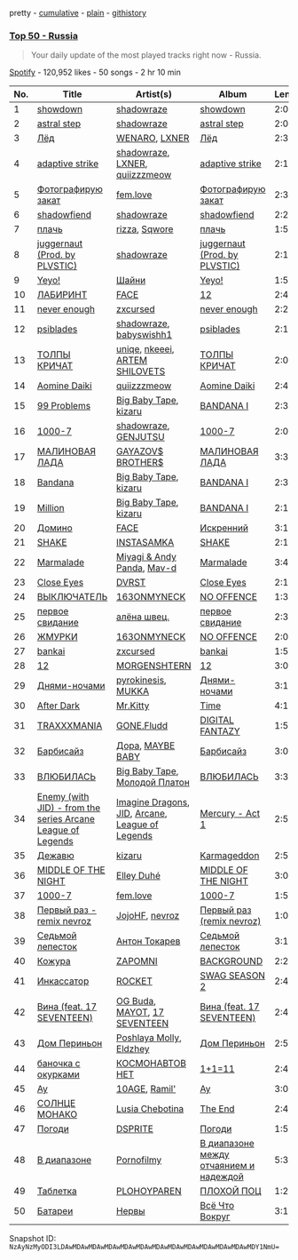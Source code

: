 pretty - [cumulative](/playlists/cumulative/37i9dQZEVXbL8l7ra5vVdB.md) - [plain](/playlists/plain/37i9dQZEVXbL8l7ra5vVdB) - [githistory](https://github.githistory.xyz/mackorone/spotify-playlist-archive/blob/main/playlists/plain/37i9dQZEVXbL8l7ra5vVdB)

### [Top 50 \- Russia](https://open.spotify.com/playlist/37i9dQZEVXbL8l7ra5vVdB)

> Your daily update of the most played tracks right now \- Russia.

[Spotify](https://open.spotify.com/user/spotify) - 120,952 likes - 50 songs - 2 hr 10 min

| No. | Title | Artist(s) | Album | Length |
|---|---|---|---|---|
| 1 | [showdown](https://open.spotify.com/track/48fzAdCxamFYCHNXXLk6zn) | [shadowraze](https://open.spotify.com/artist/0TO6y1x0LQodwBnxGtQu9o) | [showdown](https://open.spotify.com/album/4OMVt53nIZgMMf5uDsAdjz) | 2:00 |
| 2 | [astral step](https://open.spotify.com/track/47iHvzU9Po0e6raFlgLBOF) | [shadowraze](https://open.spotify.com/artist/0TO6y1x0LQodwBnxGtQu9o) | [astral step](https://open.spotify.com/album/2Ctdcl5QkFWiHH1XdnQiA5) | 2:01 |
| 3 | [Лёд](https://open.spotify.com/track/7D8k995g6jdie4NF1E7Tpu) | [WENARO](https://open.spotify.com/artist/4MbzUyEgKb5gSYXojwG7u5), [LXNER](https://open.spotify.com/artist/0u32PEQJMO9ufiSInHtKXt) | [Лёд](https://open.spotify.com/album/3MHgUaAo7Gjdzhn3Obmbit) | 2:32 |
| 4 | [adaptive strike](https://open.spotify.com/track/5jXocrsUwpKwWyI5BZLKFA) | [shadowraze](https://open.spotify.com/artist/0TO6y1x0LQodwBnxGtQu9o), [LXNER](https://open.spotify.com/artist/0u32PEQJMO9ufiSInHtKXt), [quiizzzmeow](https://open.spotify.com/artist/2znSAMoC2z72k1BNWVMzKW) | [adaptive strike](https://open.spotify.com/album/1ZZyShGHtlIsCwLwiI3Sk5) | 2:16 |
| 5 | [Фотографирую закат](https://open.spotify.com/track/1ghdJUMhmLEpUitNwyNMWH) | [fem.love](https://open.spotify.com/artist/6PzEFDyksWekGikJc8M6Cr) | [Фотографирую закат](https://open.spotify.com/album/5OzKIR3zeecYNu7smV3cjg) | 2:36 |
| 6 | [shadowfiend](https://open.spotify.com/track/0xEET0hVtwAEI5iVMWmD5C) | [shadowraze](https://open.spotify.com/artist/0TO6y1x0LQodwBnxGtQu9o) | [shadowfiend](https://open.spotify.com/album/7q6ObnVvpAv2oSe7905OGJ) | 2:23 |
| 7 | [плачь](https://open.spotify.com/track/3yCKABoZU3FVFuyVBc5VlM) | [rizza](https://open.spotify.com/artist/3zgn9mSaWsqdpcKo94Z5oi), [Sqwore](https://open.spotify.com/artist/2IGZnq5Ot1NquCpks3zO4o) | [плачь](https://open.spotify.com/album/5mmGfb74RHeHg2042MXq5A) | 1:56 |
| 8 | [juggernaut \(Prod\. by PLVSTIC\)](https://open.spotify.com/track/57V0VhEg1CAkPXeaCLikNW) | [shadowraze](https://open.spotify.com/artist/0TO6y1x0LQodwBnxGtQu9o) | [juggernaut \(Prod\. by PLVSTIC\)](https://open.spotify.com/album/0VvyEZ46jEtwX9VWhkQZJC) | 2:16 |
| 9 | [Yeyo!](https://open.spotify.com/track/4jvw60Iw8LpSRJwy1sOmoB) | [Шайни](https://open.spotify.com/artist/7gR1vQmVN37aNtYDE21Bae) | [Yeyo!](https://open.spotify.com/album/4JRqVH5lhTM3maALKAsIzI) | 1:51 |
| 10 | [ЛАБИРИНТ](https://open.spotify.com/track/7biChppM3c8q7qcVl7ceb2) | [FACE](https://open.spotify.com/artist/2z20q6EEfm6w6PiIKsgtb3) | [12](https://open.spotify.com/album/12gG6thCtApE8B1nKcowOg) | 2:49 |
| 11 | [never enough](https://open.spotify.com/track/48jRCynldeK3WQbvd3jr73) | [zxcursed](https://open.spotify.com/artist/53fwP60M1QNPDiXALVMeOs) | [never enough](https://open.spotify.com/album/1x7nBWXp9m8qM6b8twdRND) | 2:22 |
| 12 | [psiblades](https://open.spotify.com/track/3auzaPW4fXa8oI4KbTalAU) | [shadowraze](https://open.spotify.com/artist/0TO6y1x0LQodwBnxGtQu9o), [babyswishh1](https://open.spotify.com/artist/7tKvlpqru29X8gAwQ4aP0F) | [psiblades](https://open.spotify.com/album/2NUSLnsIWcBYyDy7POwCYR) | 2:11 |
| 13 | [ТОЛПЫ КРИЧАТ](https://open.spotify.com/track/3mcw4dkjfzj5B4Ago9NSmN) | [uniqe](https://open.spotify.com/artist/0NhjeTa9uSqiD1wEG3gfII), [nkeeei](https://open.spotify.com/artist/0kD3TUffiD0sPxGwygzjg7), [ARTEM SHILOVETS](https://open.spotify.com/artist/3r1Md7Hk5iqtpyEoGo8032) | [ТОЛПЫ КРИЧАТ](https://open.spotify.com/album/3RcaQ8cYOVRS1PkjUZYtSI) | 2:05 |
| 14 | [Aomine Daiki](https://open.spotify.com/track/5X1FYw7MXEgnPmQAYwAa0q) | [quiizzzmeow](https://open.spotify.com/artist/2znSAMoC2z72k1BNWVMzKW) | [Aomine Daiki](https://open.spotify.com/album/47JA7w64AWwtd38x8hvCJz) | 2:47 |
| 15 | [99 Problems](https://open.spotify.com/track/0r9fpWPI6z3V3YZXIiVaNC) | [Big Baby Tape](https://open.spotify.com/artist/5NMwoStnfHT4LdETlJSwDT), [kizaru](https://open.spotify.com/artist/5NipqMGsY4AUeb7kGT8aVz) | [BANDANA I](https://open.spotify.com/album/6kzabofELlyd7dYqY78dzu) | 2:39 |
| 16 | [1000\-7](https://open.spotify.com/track/2IMrzJTRHGndoUbM39QIJ7) | [shadowraze](https://open.spotify.com/artist/0TO6y1x0LQodwBnxGtQu9o), [GENJUTSU](https://open.spotify.com/artist/3AqIMsKWh90Y41un7hL29x) | [1000\-7](https://open.spotify.com/album/4mDMpytDYT55xNnV8LFTBE) | 2:07 |
| 17 | [МАЛИНОВАЯ ЛАДА](https://open.spotify.com/track/77B4S4jkrAkL3Ng5hEHoUU) | [GAYAZOV$ BROTHER$](https://open.spotify.com/artist/0xTdDjeCoM89b7n9fLcZvR) | [МАЛИНОВАЯ ЛАДА](https://open.spotify.com/album/6U8jV8xU3eysZU4EJO7gkI) | 3:33 |
| 18 | [Bandana](https://open.spotify.com/track/16AzcbKli3UQsxj491hJLQ) | [Big Baby Tape](https://open.spotify.com/artist/5NMwoStnfHT4LdETlJSwDT), [kizaru](https://open.spotify.com/artist/5NipqMGsY4AUeb7kGT8aVz) | [BANDANA I](https://open.spotify.com/album/6kzabofELlyd7dYqY78dzu) | 2:31 |
| 19 | [Million](https://open.spotify.com/track/4umjgYILQbHyV41ZmaemQm) | [Big Baby Tape](https://open.spotify.com/artist/5NMwoStnfHT4LdETlJSwDT), [kizaru](https://open.spotify.com/artist/5NipqMGsY4AUeb7kGT8aVz) | [BANDANA I](https://open.spotify.com/album/6kzabofELlyd7dYqY78dzu) | 2:14 |
| 20 | [Домино](https://open.spotify.com/track/6GyZQ9o0dBU9V0NIjGPz2r) | [FACE](https://open.spotify.com/artist/2z20q6EEfm6w6PiIKsgtb3) | [Искренний](https://open.spotify.com/album/4LWHMwwy0m51ZfIFwJziYJ) | 3:18 |
| 21 | [SHAKE](https://open.spotify.com/track/6ljlpspxptHxDmYfR3NW2O) | [INSTASAMKA](https://open.spotify.com/artist/2SeRP5iAIhVec4azKHJzjX) | [SHAKE](https://open.spotify.com/album/4e2veIO1fokCmMybLOcL8m) | 2:11 |
| 22 | [Marmalade](https://open.spotify.com/track/7rvEwAILTqxBpdIyUifkE8) | [Miyagi & Andy Panda](https://open.spotify.com/artist/0hmUwzWBrPHpGWGrYH05c3), [Mav\-d](https://open.spotify.com/artist/1Kxxz7r0ZIqz9XDQiaeaGa) | [Marmalade](https://open.spotify.com/album/19xHdM1hOWc0bkGG4eIxHE) | 3:40 |
| 23 | [Close Eyes](https://open.spotify.com/track/3CLSHJv5aUROAN2vfOyCOh) | [DVRST](https://open.spotify.com/artist/0XFgyr4jwM0MGeZZW0VzA5) | [Close Eyes](https://open.spotify.com/album/3G0b8ob9anYQl8a1t3GpOF) | 2:12 |
| 24 | [ВЫКЛЮЧАТЕЛЬ](https://open.spotify.com/track/3oIvvpkmjxdzd7NYNg5fxm) | [163ONMYNECK](https://open.spotify.com/artist/0ne2rg2JwZmIy7X1aVNq7y) | [NO OFFENCE](https://open.spotify.com/album/4GuYZRioUTTM3OSDEUFCbV) | 1:34 |
| 25 | [первое свидание](https://open.spotify.com/track/4tPB6H0QcK4bDib8iauE28) | [алёна швец.](https://open.spotify.com/artist/7m9RH1V73dYjGv8RgGP39c) | [первое свидание](https://open.spotify.com/album/43Ab0y6IxQZdOaXjzD0FJy) | 2:32 |
| 26 | [ЖМУРКИ](https://open.spotify.com/track/6fiQEMbqzE6CMrcHeukmGc) | [163ONMYNECK](https://open.spotify.com/artist/0ne2rg2JwZmIy7X1aVNq7y) | [NO OFFENCE](https://open.spotify.com/album/4GuYZRioUTTM3OSDEUFCbV) | 2:07 |
| 27 | [bankai](https://open.spotify.com/track/6tlU1yG1HdSrbbbfQN3NH3) | [zxcursed](https://open.spotify.com/artist/53fwP60M1QNPDiXALVMeOs) | [bankai](https://open.spotify.com/album/0OZXlr5uiKMAwFzyHbwXM9) | 1:57 |
| 28 | [12](https://open.spotify.com/track/2B9N1fCinwxEo89GcDGB5I) | [MORGENSHTERN](https://open.spotify.com/artist/0XNKQFs2Ewb3y0VsFUFc5l) | [12](https://open.spotify.com/album/0wRqxfYXrBcDQGgmiuRKmL) | 3:00 |
| 29 | [Днями\-ночами](https://open.spotify.com/track/04gmklgYhNhZxRnAvSofoE) | [pyrokinesis](https://open.spotify.com/artist/5rXtHvb8jMNgmSX7Khd77x), [MUKKA](https://open.spotify.com/artist/6a1CGYBFAUrrWZvD2iSsEi) | [Днями\-ночами](https://open.spotify.com/album/4R3TyCTmtEN1nIo1EhOPgT) | 3:17 |
| 30 | [After Dark](https://open.spotify.com/track/0zCgWGmDF0aih5qexATyBn) | [Mr.Kitty](https://open.spotify.com/artist/0pWwt5vGNzezEhfAcc420Y) | [Time](https://open.spotify.com/album/0PLo7Nd9uUa6shrWWOmJsQ) | 4:17 |
| 31 | [TRAXXXMANIA](https://open.spotify.com/track/2rowi7dF3AqhugMtAnvQmP) | [GONE.Fludd](https://open.spotify.com/artist/0ohUvVskERzK18bvWXFEqi) | [DIGITAL FANTAZY](https://open.spotify.com/album/5QtUYUoSG9HPhYnAro9GYj) | 1:56 |
| 32 | [Барбисайз](https://open.spotify.com/track/1AMf9lmFOmLmb0e57QB78e) | [Дора](https://open.spotify.com/artist/2eiThpX5zH6LFmqP2HY1hL), [MAYBE BABY](https://open.spotify.com/artist/2u3ZpvdeLOLg3mIvQg0jZh) | [Барбисайз](https://open.spotify.com/album/3ONBhOKlsQ6MTyaWlM7EJE) | 3:04 |
| 33 | [ВЛЮБИЛАСЬ](https://open.spotify.com/track/3bbkkPpf8AdRU6DurnvoC4) | [Big Baby Tape](https://open.spotify.com/artist/5NMwoStnfHT4LdETlJSwDT), [Молодой Платон](https://open.spotify.com/artist/3yUI9YVLxfPiQHOv07gwAi) | [ВЛЮБИЛАСЬ](https://open.spotify.com/album/3dwpDc8PXNfohyFhYU1xzQ) | 3:36 |
| 34 | [Enemy \(with JID\) \- from the series Arcane League of Legends](https://open.spotify.com/track/1HhNoOuqm1a5MXYEgAFl8o) | [Imagine Dragons](https://open.spotify.com/artist/53XhwfbYqKCa1cC15pYq2q), [JID](https://open.spotify.com/artist/6U3ybJ9UHNKEdsH7ktGBZ7), [Arcane](https://open.spotify.com/artist/57nPqD7z62gDdq37US9XJR), [League of Legends](https://open.spotify.com/artist/47mIJdHORyRerp4os813jD) | [Mercury \- Act 1](https://open.spotify.com/album/4fZIyJn2wKb51QPNnWYnqt) | 2:53 |
| 35 | [Дежавю](https://open.spotify.com/track/1GOiMxQXZUzjzH0Sxpck0B) | [kizaru](https://open.spotify.com/artist/5NipqMGsY4AUeb7kGT8aVz) | [Karmageddon](https://open.spotify.com/album/5ForRoVEwhqUlu6jcbgdaa) | 2:53 |
| 36 | [MIDDLE OF THE NIGHT](https://open.spotify.com/track/58HvfVOeJY7lUuCqF0m3ly) | [Elley Duhé](https://open.spotify.com/artist/67MNhiAICFY6Pwc2YxCO0K) | [MIDDLE OF THE NIGHT](https://open.spotify.com/album/4hYYpUC8Ewb74tP23Y1lmM) | 3:04 |
| 37 | [1000\-7](https://open.spotify.com/track/2L2iWhBsyosVcxx36iurfa) | [fem.love](https://open.spotify.com/artist/6PzEFDyksWekGikJc8M6Cr) | [1000\-7](https://open.spotify.com/album/6rvwpnXPVYdeHuUJ995Tqe) | 1:57 |
| 38 | [Первый раз \- remix nevroz](https://open.spotify.com/track/1zE2dRkxtOLEOubAmqcHX3) | [JojoHF](https://open.spotify.com/artist/7xViKup0waKtypawDbsvrW), [nevroz](https://open.spotify.com/artist/6tMQcfyQr03bk9zciP6fxb) | [Первый раз \(remix nevroz\)](https://open.spotify.com/album/3TQE19IPShe7ifbA29qN3F) | 1:09 |
| 39 | [Седьмой лепесток](https://open.spotify.com/track/6P4SAsG3RuIeGymX2Qou9L) | [Антон Токарев](https://open.spotify.com/artist/3giS0ZS4ACM4WKXU1VklAD) | [Седьмой лепесток](https://open.spotify.com/album/44h76YPB3vcZlDIEBKmQYx) | 3:19 |
| 40 | [Кожура](https://open.spotify.com/track/1OeGvzNcGC2s6F41lmCdjA) | [ZAPOMNI](https://open.spotify.com/artist/4V8bQXsHrlkgPwjTLSmgYU) | [BACKGROUND](https://open.spotify.com/album/2JoaHoCGIfFErAD74QjsOT) | 2:23 |
| 41 | [Инкассатор](https://open.spotify.com/track/4DcMqvjv5pcYVu9jTBhpDH) | [ROCKET](https://open.spotify.com/artist/1WAB4gjjNfQpAgT5SoAbRE) | [SWAG SEASON 2](https://open.spotify.com/album/2nLtNVNj5Pa2I5uAoXV4bi) | 2:45 |
| 42 | [Вина \(feat\. 17 SEVENTEEN\)](https://open.spotify.com/track/1Kp2TF4fFYjJPqEMf1U0RK) | [OG Buda](https://open.spotify.com/artist/1H1zBr7TXFwTwsHU5kX9gW), [MAYOT](https://open.spotify.com/artist/3KtiWEUyKC5lgHedcN6y6C), [17 SEVENTEEN](https://open.spotify.com/artist/496nklFjflGjJOhhfhH2Nc) | [Вина \(feat\. 17 SEVENTEEN\)](https://open.spotify.com/album/48lVuuPvgKZlT9dTiDkl9D) | 2:46 |
| 43 | [Дом Периньон](https://open.spotify.com/track/0i8YObgqnjZYoYJOQbwLHq) | [Poshlaya Molly](https://open.spotify.com/artist/0xByDfltDVpk6LDsUMHyI2), [Eldzhey](https://open.spotify.com/artist/0Cm90jv892OeEegB3ELmvN) | [Дом Периньон](https://open.spotify.com/album/2BzlnRShyxnyPh5Dp9uEeT) | 2:54 |
| 44 | [баночка с окурками](https://open.spotify.com/track/7j6eSKC2Hv3lcElPyR1bP3) | [КОСМОНАВТОВ НЕТ](https://open.spotify.com/artist/2rRyviUwWAHYmzyVzmXWpZ) | [1+1=11](https://open.spotify.com/album/2MjE1xXSjJQVbqOusXdRQI) | 2:42 |
| 45 | [Ау](https://open.spotify.com/track/6RmlamfS2Supq8wARlY0QQ) | [10AGE](https://open.spotify.com/artist/0iWCupAJreesWuLo9wkpXt), [Ramil'](https://open.spotify.com/artist/7blTwZGiTplsvBEvYOsDot) | [Ау](https://open.spotify.com/album/0OlSbbba3RXBfBLVRuaSLr) | 3:00 |
| 46 | [СОЛНЦЕ МОНАКО](https://open.spotify.com/track/5YDBHDEIgWkfairCJgGApW) | [Lusia Chebotina](https://open.spotify.com/artist/6HaPN2wOlwvk2sJvJrF0a5) | [The End](https://open.spotify.com/album/2kpQdTViWoif00s7H353ri) | 2:40 |
| 47 | [Погоди](https://open.spotify.com/track/5sJt5rmSaKTQyAymKx6e1W) | [DSPRITE](https://open.spotify.com/artist/69PhufCTrndjECAUsBPFtw) | [Погоди](https://open.spotify.com/album/4yNMRTBvOZvRDLGSNLMOtQ) | 1:52 |
| 48 | [В диапазоне](https://open.spotify.com/track/1cmIuauHOxvxzTCFXFnNRL) | [Pornofilmy](https://open.spotify.com/artist/47jBQjRmURjRn3XfLIaHvV) | [В диапазоне между отчаянием и надеждой](https://open.spotify.com/album/6qOOpX7g5uEw3NhOgmy3iq) | 5:31 |
| 49 | [Таблетка](https://open.spotify.com/track/0fLampmh4qsOLGitXM171a) | [PLOHOYPAREN](https://open.spotify.com/artist/4mVClR51ezgcGmBnInzFum) | [ПЛОХОЙ ПОЦ](https://open.spotify.com/album/3o1EvRhjmJs59fAA54sANJ) | 1:29 |
| 50 | [Батареи](https://open.spotify.com/track/5VXf1XETOMtk0WZIT4Bw3M) | [Нервы](https://open.spotify.com/artist/10oSboDn5ncLNjjFIgJXm6) | [Всё Что Вокруг](https://open.spotify.com/album/7no8RxYSXzIORhGklqkyrx) | 3:13 |

Snapshot ID: `NzAyNzMyODI3LDAwMDAwMDAwMDAwMDAwMDAwMDAwMDAwMDAwMDAwMDAwMDAwMDY1NmU=`
